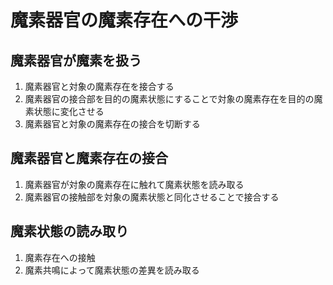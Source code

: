 # 魔素器官の魔素存在への干渉
## 魔素器官が魔素を扱う
1. 魔素器官と対象の魔素存在を接合する
2. 魔素器官の接合部を目的の魔素状態にすることで対象の魔素存在を目的の魔素状態に変化させる
3. 魔素器官と対象の魔素存在の接合を切断する

## 魔素器官と魔素存在の接合
1. 魔素器官が対象の魔素存在に触れて魔素状態を読み取る
2. 魔素器官の接触部を対象の魔素状態と同化させることで接合する

## 魔素状態の読み取り
1. 魔素存在への接触
2. 魔素共鳴によって魔素状態の差異を読み取る

